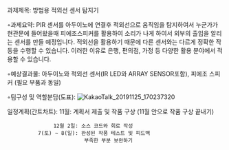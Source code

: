 과제제목: 방범용 적외선 센서 탐지기

◦과제요약: PIR 센서를 아두이노에 연결후 적외선으로 움직임을 탐지하여서 누군가가 현관문에 들어왔을때 피에조스피커를 활용하여
소리가 나게 하여서 외부의 출입을 알리는 센서를 만들 예정입니다. 적외선을 활용하기 때문에 다른 센서와는 다르게 정확한 작동을 수행할 수 있습니다.
이러한 이유로 은행, 편의점, 가정 등 다양한 활용 분야에서 적용할 수 있습니다. 

◦예상결과물: 아두이노와 적외선 센서(IR LED와 ARRAY SENSOR포함), 피에조 스피커 (필요 부품과 동일)

◦팀구성 및 역할분담(도표): 
![KakaoTalk_20191125_170237320](https://user-images.githubusercontent.com/50907298/69522790-a4600c80-0fa5-11ea-92a9-60e85045c988.jpg)


일정계획(간트차트): 11월: 계획서 제출 및 작품 구상
                        (11월 안으로 작품 구상 끝내기)
                   
                   12월 2일: 소스 코드와 회로 작성
              7(토) ~ 8(일): 완성된 작품 테스트 및 피드백
                             부족한 부분 보완하기
                             
